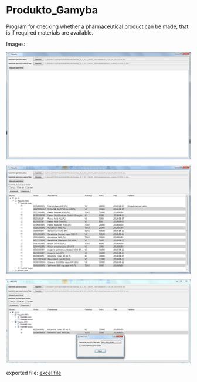 # Produkto_Gamyba
Program for checking whether a pharmaceutical product can be made, that is if required materials are available.

Images:

![#1](screens/pradzia.png)

![#2](screens/atvaizduota.png)

![#3](screens/export_program.png)

exported file:
[excel file](screens/demo_file.xlsx)

